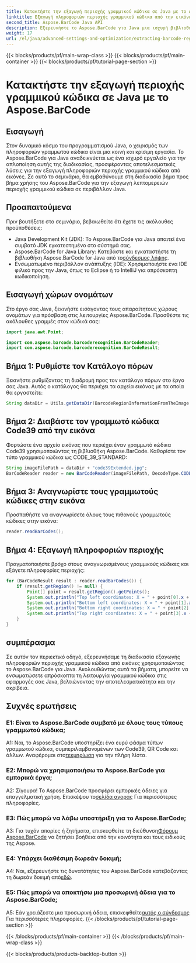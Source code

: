 ```yaml
---
title: Κατακτήστε την εξαγωγή περιοχής γραμμικού κώδικα σε Java με το Aspose.BarCode
linktitle: Εξαγωγή πληροφοριών περιοχής γραμμικού κώδικα από την εικόνα
second_title: Aspose.BarCode Java API
description: Εξερευνήστε το Aspose.BarCode για Java μια ισχυρή βιβλιοθήκη για την εύκολη εξαγωγή λεπτομερειών περιοχής γραμμικού κώδικα. Βελτιώστε τις εφαρμογές σας Java με ακρίβεια.
weight: 17
url: /el/java/advanced-settings-and-optimization/extracting-barcode-region-information/
---
```


{{< blocks/products/pf/main-wrap-class >}}
{{< blocks/products/pf/main-container >}}
{{< blocks/products/pf/tutorial-page-section >}}

# Κατακτήστε την εξαγωγή περιοχής γραμμικού κώδικα σε Java με το Aspose.BarCode

## Εισαγωγή

Στον δυναμικό κόσμο του προγραμματισμού Java, ο χειρισμός των πληροφοριών γραμμωτού κώδικα είναι μια κοινή και κρίσιμη εργασία. Το Aspose.BarCode για Java αναδεικνύεται ως ένα ισχυρό εργαλείο για την απλοποίηση αυτής της διαδικασίας, προσφέροντας αποτελεσματικές λύσεις για την εξαγωγή πληροφοριών περιοχής γραμμικού κώδικα από εικόνες. Σε αυτό το σεμινάριο, θα εμβαθύνουμε στη διαδικασία βήμα προς βήμα χρήσης του Aspose.BarCode για την εξαγωγή λεπτομερειών περιοχής γραμμικού κώδικα σε περιβάλλον Java.

## Προαπαιτούμενα

Πριν βουτήξετε στο σεμινάριο, βεβαιωθείτε ότι έχετε τις ακόλουθες προϋποθέσεις:

- Java Development Kit (JDK): Το Aspose.BarCode για Java απαιτεί ένα συμβατό JDK εγκατεστημένο στο σύστημά σας.
-  Aspose.BarCode for Java Library: Κατεβάστε και εγκαταστήστε τη βιβλιοθήκη Aspose.BarCode for Java από το[σύνδεσμος λήψης](https://releases.aspose.com/barcode/java/).
- Ενσωματωμένο περιβάλλον ανάπτυξης (IDE): Χρησιμοποιήστε ένα IDE φιλικό προς την Java, όπως το Eclipse ή το IntelliJ για απρόσκοπτη κωδικοποίηση.

## Εισαγωγή χώρων ονομάτων

Στο έργο σας Java, ξεκινήστε εισάγοντας τους απαραίτητους χώρους ονομάτων για πρόσβαση στις λειτουργίες Aspose.BarCode. Προσθέστε τις ακόλουθες γραμμές στον κώδικά σας:

```java
import java.awt.Point;

import com.aspose.barcode.barcoderecognition.BarCodeReader;
import com.aspose.barcode.barcoderecognition.BarCodeResult;


```

## Βήμα 1: Ρυθμίστε τον Κατάλογο πόρων

Ξεκινήστε ρυθμίζοντας τη διαδρομή προς τον κατάλογο πόρων στο έργο σας Java. Αυτός ο κατάλογος θα περιέχει τα αρχεία εικόνας με τα οποία θα εργαστείτε:

```java
String dataDir = Utils.getDataDir(BarcodeRegionInformationFromTheImage.class) + "BarcodeReader/advanced_features/";
```

## Βήμα 2: Διαβάστε τον γραμμωτό κώδικα Code39 από την εικόνα

Φορτώστε ένα αρχείο εικόνας που περιέχει έναν γραμμωτό κώδικα Code39 χρησιμοποιώντας τη βιβλιοθήκη Aspose.BarCode. Καθορίστε τον τύπο γραμμικού κώδικα ως CODE_39_STANDARD:

```java
String imageFilePath = dataDir + "code39Extended.jpg";
BarCodeReader reader = new BarCodeReader(imageFilePath, DecodeType.CODE_39_STANDARD);
```

## Βήμα 3: Αναγνωρίστε τους γραμμωτούς κώδικες στην εικόνα

Προσπαθήστε να αναγνωρίσετε όλους τους πιθανούς γραμμωτούς κώδικες στην εικόνα:

```java
reader.readBarCodes();
```

## Βήμα 4: Εξαγωγή πληροφοριών περιοχής

Πραγματοποιήστε βρόχο στους αναγνωρισμένους γραμμικούς κώδικες και εξάγετε πληροφορίες περιοχής:

```java
for (BarCodeResult result : reader.readBarCodes()) {
    if (result.getRegion() != null) {
        Point[] point = result.getRegion().getPoints();
        System.out.println("Top left coordinates: X = " + point[0].x + ", Y = " + point[0].y);
        System.out.println("Bottom left coordinates: X = " + point[1].x + ", Y = " + point[1].y);
        System.out.println("Bottom right coordinates: X = " + point[2].x + ", Y = " + point[2].y);
        System.out.println("Top right coordinates: X = " + point[3].x + ", Y = " + point[3].y);
    }
}
```

## συμπέρασμα

Σε αυτόν τον περιεκτικό οδηγό, εξερευνήσαμε τη διαδικασία εξαγωγής πληροφοριών περιοχής γραμμικού κώδικα από εικόνες χρησιμοποιώντας το Aspose.BarCode για Java. Ακολουθώντας αυτά τα βήματα, μπορείτε να ενσωματώσετε απρόσκοπτα τη λειτουργία γραμμικού κώδικα στις εφαρμογές σας Java, βελτιώνοντας την αποτελεσματικότητα και την ακρίβεια.

## Συχνές ερωτήσεις

### Ε1: Είναι το Aspose.BarCode συμβατό με όλους τους τύπους γραμμωτού κώδικα;

 A1: Ναι, το Aspose.BarCode υποστηρίζει ένα ευρύ φάσμα τύπων γραμμωτού κώδικα, συμπεριλαμβανομένων των Code39, QR Code και άλλων. Αναφέρομαι στο[τεκμηρίωση](https://reference.aspose.com/barcode/java/) για την πλήρη λίστα.

### Ε2: Μπορώ να χρησιμοποιήσω το Aspose.BarCode για εμπορικά έργα;

 Α2: Σίγουρα! Το Aspose.BarCode προσφέρει εμπορικές άδειες για επαγγελματική χρήση. Επισκέψου το[σελίδα αγοράς](https://purchase.aspose.com/buy) Για περισσότερες πληροφορίες.

### Ε3: Πώς μπορώ να λάβω υποστήριξη για το Aspose.BarCode;

 A3: Για τυχόν απορίες ή ζητήματα, επισκεφθείτε τη διεύθυνση[Φόρουμ Aspose.BarCode](https://forum.aspose.com/c/barcode/13) να ζητήσει βοήθεια από την κοινότητα και τους ειδικούς της Aspose.

### Ε4: Υπάρχει διαθέσιμη δωρεάν δοκιμή;

 A4: Ναι, εξερευνήστε τις δυνατότητες του Aspose.BarCode κατεβάζοντας τη δωρεάν δοκιμή από[εδώ](https://releases.aspose.com/).

### Ε5: Πώς μπορώ να αποκτήσω μια προσωρινή άδεια για το Aspose.BarCode;

 A5: Εάν χρειάζεστε μια προσωρινή άδεια, επισκεφθείτε[αυτός ο σύνδεσμος](https://purchase.aspose.com/temporary-license/) Για περισσότερες πληροφορίες.
{{< /blocks/products/pf/tutorial-page-section >}}

{{< /blocks/products/pf/main-container >}}
{{< /blocks/products/pf/main-wrap-class >}}

{{< blocks/products/products-backtop-button >}}
